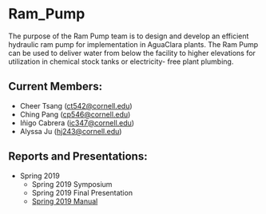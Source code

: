 # Ram_Pump

The purpose of the Ram Pump team is to design and develop an efficient hydraulic ram pump for implementation in AguaClara plants. The Ram Pump can be used to deliver water from below the facility to higher elevations for utilization in chemical stock tanks or electricity- free plant plumbing.

## Current Members:
- Cheer Tsang (ct542@cornell.edu)
- Ching Pang (cp546@cornell.edu)
- Iñigo Cabrera (ic347@cornell.edu)
- Alyssa Ju (hj243@cornell.edu)

## Reports and Presentations:
* Spring 2019
  - Spring 2019 Symposium
  - Spring 2019 Final Presentation
  - [Spring 2019 Manual](https://github.com/AguaClara/ram_pump/blob/master/Spring%202019/Spring2019RamPump.md)
